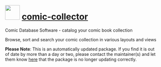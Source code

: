 # <img src="https://cdn.jsdelivr.net/gh/mkevenaar/chocolatey-packages@196f45fcb5d2f1678981ea7d99518d53a9a47cf3/icons/comic-collector.png" width="48" height="48"/> [comic-collector](https://community.chocolatey.org/packages/comic-collector)

Comic Database Software - catalog your comic book collection

Browse, sort and search your comic collection in various layouts and views

**Please Note**: This is an automatically updated package. If you find it is
out of date by more than a day or two, please contact the maintainer(s) and
let them know [here](https://github.com/mkevenaar/chocolatey-packages/issues) that the package is no longer updating correctly.
